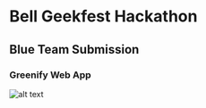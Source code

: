 # Bell Geekfest Hackathon

## Blue Team Submission

### Greenify Web App




![alt text](images/webUI.png)

